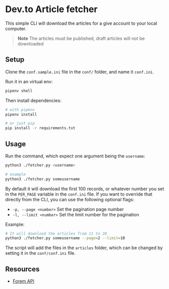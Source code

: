 # Dev.to Article fetcher

This simple CLI will download the articles for a give account to your local computer.

> **Note**
> The articles must be published, draft articles will not be downloaded

## Setup

Clone the `conf.sample.ini` file in the `conf/` folder, and name it `conf.ini`.

Run it in an virtual env:

```sh
pipenv shell
```

Then install dependencies:

```sh
# with pipenv
pipenv install

# or just pip
pip install -r requirements.txt
```

## Usage

Run the command, which expect one argument being the `username`:

```sh
python3 ./fetcher.py <username>

# example
python3 ./fetcher.py someusername
```

By default it will download the first 100 records, or whatever number you set in the `PER_PAGE` variable in the `conf.ini` file.
If you want to override that directly from the CLI, you can use the following optional flags:

- `-p, --page <number>` Set the pagination page number
- `-l, --limit <number>` Set the limit number for the pagination

Example:

```bash
# It will download the articles from 11 to 20
python3 ./fetcher.py someusername --page=2 --limit=10
```

The script will add the files in the `articles` folder, which can be changed by setting it in the `conf/conf.ini` file.

## Resources

- [Forem API](https://developers.forem.com/api)

